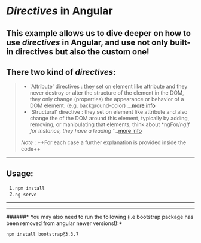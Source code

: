 # *Directives* in Angular 


## This example allows us to dive deeper on how to use *directives* in Angular, and use not only built-in directives but also the custom one!
## There two kind of *directives*:

>  - 'Attribute' directives : they set on element like attribute and they never destroy or alter the structure of the element in the DOM, they only change (properties) the appearance or behavior of a DOM element. (e.g. background-color) ...[more info](https://angular.io/guide/attribute-directives)
>  - 'Structural' directive : they set on element like attribute and also change the of the DOM around this element, typically by adding, removing, or manipulating that elements, think about *ngFor/*ngIf for instance, they have a leading '*'..[more info](https://angular.io/guide/structural-directives)
>
>
>
> *Note* : ++For each case a further explanation is provided inside the code++ 


- - -


## Usage:



1. `npm install`
2. `ng serve`


- - -

* * *

######* You may also need to run the following (i.e bootstrap package has been removed from angular newer versions!):*

`npm install bootstrap@3.3.7`